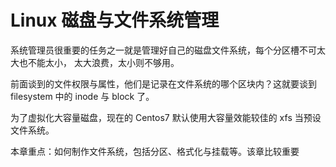 # Linux 磁盘与文件系统管理
系统管理员很重要的任务之一就是管理好自己的磁盘文件系统，每个分区槽不可太大也不能太小，
太大浪费，太小则不够用。

前面谈到的文件权限与属性，他们是记录在文件系统的哪个区块内？这就要谈到 filesystem 中的
inode 与 block 了。

为了虚拟化大容量磁盘，现在的 Centos7 默认使用大容量效能较佳的 xfs 当预设文件系统。

本章重点：如何制作文件系统，包括分区、格式化与挂载等。该章比较重要

